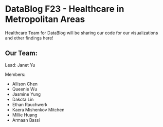 # DataBlog F23 - Healthcare in Metropolitan Areas

Healthcare Team for DataBlog will be sharing our code for our visualizations and other findings here!

## Our Team:
Lead: Janet Yu

Members:
* Allison Chen
* Queenie Wu
* Jasmine Yung
* Dakota Lin
* Ethan Rauchwerk
* Kaera Mishenkov Mitchen
* Millie Huang
* Armaan Bassi
